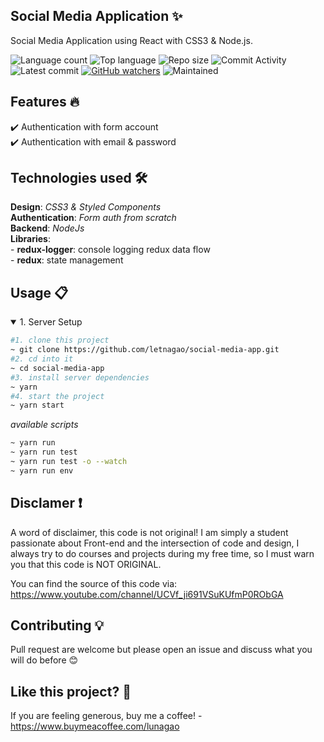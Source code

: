 ## Social Media Application ✨
Social Media Application using React with CSS3 & Node.js.

![Language count](https://img.shields.io/github/languages/count/letnagao/social-media-app?color=green)
![Top language](https://img.shields.io/github/languages/top/letnagao/social-media-app?color=ff69b4)
![Repo size](https://img.shields.io/github/repo-size/letnagao/social-media-app?color=yellow)
![Commit Activity](https://img.shields.io/github/commit-activity/y/letnagao/social-media-app?color=blue)
![Latest commit](https://img.shields.io/github/last-commit/letnagao/social-media-app?color=red)
[![GitHub watchers](https://img.shields.io/github/watchers/letnagao/social-media-app?logo=GitHub)](https://github.com/letnagao/social-media-app/watchers)
![Maintained](https://img.shields.io/maintenance/yes/9999)

## Features 🔥
✔️ Authentication with form account <br />
✔️ Authentication with email & password <br />

## Technologies used 🛠️
**Design**: *CSS3 & Styled Components*<br />
**Authentication**: *Form auth from scratch*<br />
**Backend**: *NodeJs* <br />
**Libraries**: <br />
    - **redux-logger**: console logging redux data flow <br />
    - **redux**: state management <br />

## Usage 📋
<details open>
<summary>1. Server Setup</summary>

```bash
#1. clone this project
~ git clone https://github.com/letnagao/social-media-app.git
#2. cd into it
~ cd social-media-app
#3. install server dependencies
~ yarn
#4. start the project 
~ yarn start
```
*available scripts*
```bash
~ yarn run
~ yarn run test
~ yarn run test -o --watch
~ yarn run env
```
</details>

## Disclamer ❗️
A word of disclaimer, this code is not original! 
I am simply a student passionate about Front-end and the intersection of code and design, I always try to do courses and projects during my free time, so I must warn you that this code is NOT ORIGINAL.

You can find the source of this code via: https://www.youtube.com/channel/UCVf_ji691VSuKUfmP0RObGA
## Contributing 💡
Pull request are welcome but please open an issue and discuss what you will do before 😊

## Like this project? 💖

If you are feeling generous, buy me a coffee! - https://www.buymeacoffee.com/lunagao
